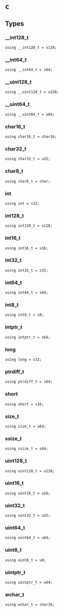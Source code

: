 # `c`


## Types

### **__int128_t**

```pat
using __int128_t = s128;
```
### **__int64_t**

```pat
using __int64_t = s64;
```
### **__uint128_t**

```pat
using __uint128_t = u128;
```
### **__uint64_t**

```pat
using __uint64_t = u64;
```
### **char16_t**

```pat
using char16_t = char16;
```
### **char32_t**

```pat
using char32_t = u32;
```
### **char8_t**

```pat
using char8_t = char;
```
### **int**

```pat
using int = s32;
```
### **int128_t**

```pat
using int128_t = s128;
```
### **int16_t**

```pat
using int16_t = s16;
```
### **int32_t**

```pat
using int32_t = s32;
```
### **int64_t**

```pat
using int64_t = s64;
```
### **int8_t**

```pat
using int8_t = s8;
```
### **intptr_t**

```pat
using intptr_t = s64;
```
### **long**

```pat
using long = s32;
```
### **ptrdiff_t**

```pat
using ptrdiff_t = s64;
```
### **short**

```pat
using short = s16;
```
### **size_t**

```pat
using size_t = u64;
```
### **ssize_t**

```pat
using ssize_t = s64;
```
### **uint128_t**

```pat
using uint128_t = u128;
```
### **uint16_t**

```pat
using uint16_t = u16;
```
### **uint32_t**

```pat
using uint32_t = u32;
```
### **uint64_t**

```pat
using uint64_t = u64;
```
### **uint8_t**

```pat
using uint8_t = u8;
```
### **uintptr_t**

```pat
using uintptr_t = u64;
```
### **wchar_t**

```pat
using wchar_t = char16;
```
